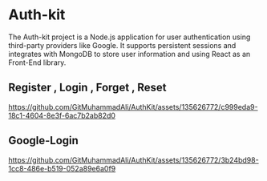 # Auth-kit

The Auth-kit project is a Node.js application for user authentication using third-party providers like Google. It supports persistent sessions and integrates with MongoDB to store user information and using  React as an Front-End library.
   

## Register , Login , Forget , Reset
https://github.com/GitMuhammadAli/AuthKit/assets/135626772/c999eda9-18c1-4604-8e3f-6ac7b2ab82d0


## Google-Login
https://github.com/GitMuhammadAli/AuthKit/assets/135626772/3b24bd98-1cc8-486e-b519-052a89e6a0f9



